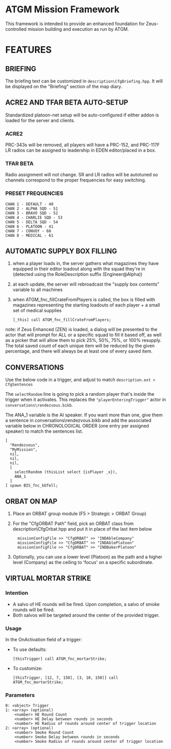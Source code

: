 # ATGM Mission Framework

This framework is intended to provide an enhanced foundation for Zeus-controlled mission building and execution as run by ATGM. 

# FEATURES

## BRIEFING
The briefing text can be customized in `description\CfgBriefing.hpp`. It will be displayed on the "Briefing" section of the map diary.

## ACRE2 AND TFAR BETA AUTO-SETUP
Standardized platoon-net setup will be auto-configured if either addon is loaded for the server and clients. 

### ACRE2
PRC-343s will be removed, all players will have a PRC-152, and PRC-117F LR radios can be assigned to leadership in EDEN editor/placed in a box.

### TFAR BETA
Radio assignment will not change. SR and LR radios will be autotuned so channels correspond to the proper frequencies for easy switching.

### PRESET FREQUENCIES

    CHAN 1 - DEFAULT - 40
    CHAN 2 - ALPHA SQD - 51
    CHAN 3 - BRAVO SQD - 52
    CHAN 4 - CHARLIE SQD - 53
    CHAN 5 - DELTA SQD - 54
    CHAN 6 - PLATOON - 41
    CHAN 7 - CONVOY - 60
    CHAN 8 - MEDICAL - 61


## AUTOMATIC SUPPLY BOX FILLING

1. when a player loads in, the server gathers what magazines they have equipped in their editor loadout along with the squad they're in (detected using the RoleDescription suffix (Engineer@Alpha))
2. at each update, the server will rebroadcast the "supply box contents" variable to all machines
3. when ATGM_fnc_fillCrateFromPlayers is called, the box is filled with magazines representing the starting loadouts of each player + a small set of medical supplies

    ```sqf
    [_this] call ATGM_fnc_fillCrateFromPlayers;
    ```

note: if Zeus Enhanced (ZEN) is loaded, a dialog will be presented to the actor that will prompt for ALL or a specific squad to fill it based off, as well as a picker that will allow them to pick 25%, 50%, 75%, or 100% resupply. The total saved count of each unique item will be reduced by the given percentage, and there will always be at least one of every saved item.


## CONVERSATIONS
Use the below code in a trigger, and adjust to match `description.ext > CfgSentences`

The `selectRandom` line is going to pick a random player that's inside the trigger when it activates. This replaces the `"playerEnteringTrigger"` actor in `conversations\rendezvous.bikb`.

The ANA_1 variable is the AI speaker. If you want more than one, give them a sentence in conversations\rendezvous.bikb and add the associated variable below in CHRONOLOGICAL ORDER (one entry per assigned speaker) to match the sentences list.

```sqf
[
  "Rendezvous",
  "MyMission",
  nil,
  nil,
  nil,
  [
    selectRandom (thisList select {isPlayer _x}),
    ANA_1
  ]
] spawn BIS_fnc_kbTell;
```


## ORBAT ON MAP
1. Place an ORBAT group module (F5 > Strategic > ORBAT Group)
2. For the "CfgORBAT Path" field, pick an ORBAT class from description\CfgOrbat.hpp and put it in place of the last item below

    ```sqf
      missionConfigFile >> "CfgORBAT" >> "INDAbleCompany"
      missionConfigFile >> "CfgORBAT" >> "INDAblePlatoon"
      missionConfigFile >> "CfgORBAT" >> "INDBakerPlatoon"
    ```

3. Optionally, you can use a lower level (Platoon) as the path and a higher level (Company) as the ceiling to 'focus' on a specific subordinate.


## VIRTUAL MORTAR STRIKE
### Intention
- A salvo of HE rounds will be fired. Upon completion, a salvo of smoke rounds will be fired.
- Both salvos will be targeted around the center of the provided trigger.

### Usage
In the OnActivation field of a trigger:
- To use defaults:

    ```sqf
    [thisTrigger] call ATGM_fnc_mortarStrike;
    ```

- To customize:
    ```sqf
    [thisTrigger, [12, 7, 150], [3, 10, 150]] call ATGM_fnc_mortarStrike;
    ```

### Parameters

    0: <object> Trigger
    1: <array> (optional)
        <number> HE Round Count
        <number> HE Delay between rounds in seconds
        <number> HE Radius of rounds around center of trigger location
    2: <array> (optional)
        <number> Smoke Round Count
        <number> Smoke Delay between rounds in seconds
        <number> Smoke Radius of rounds around center of trigger location